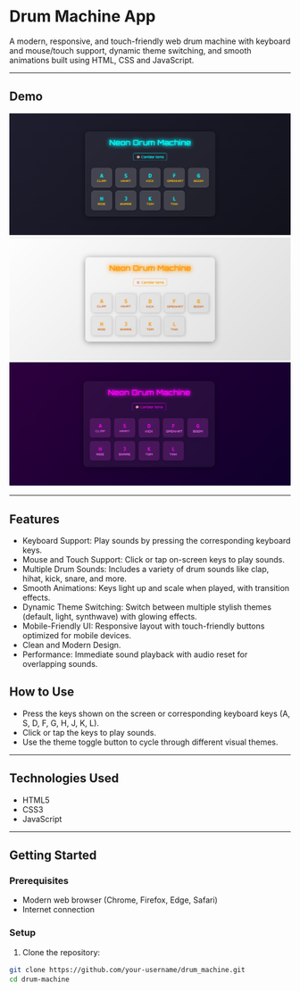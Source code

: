 
# Drum Machine App

A modern, responsive, and touch-friendly web drum machine with keyboard and mouse/touch support, dynamic theme switching, and smooth animations built using HTML, CSS and JavaScript.

---

## Demo

![Dark theme Screenshot](theme_dark.png)  
![Light theme Screenshot](theme_white.png)
![Pink theme Screenshot](theme_pink.png)

---

## Features

- Keyboard Support: Play sounds by pressing the corresponding keyboard keys.
- Mouse and Touch Support: Click or tap on-screen keys to play sounds.
- Multiple Drum Sounds: Includes a variety of drum sounds like clap, hihat, kick, snare, and more.
- Smooth Animations: Keys light up and scale when played, with transition effects.
- Dynamic Theme Switching: Switch between multiple stylish themes (default, light, synthwave) with glowing effects.
- Mobile-Friendly UI: Responsive layout with touch-friendly buttons optimized for mobile devices.
- Clean and Modern Design.
- Performance: Immediate sound playback with audio reset for overlapping sounds.

## How to Use
- Press the keys shown on the screen or corresponding keyboard keys (A, S, D, F, G, H, J, K, L).
- Click or tap the keys to play sounds.
- Use the theme toggle button to cycle through different visual themes.

---

## Technologies Used

- HTML5
- CSS3 
- JavaScript

---

## Getting Started

### Prerequisites

- Modern web browser (Chrome, Firefox, Edge, Safari)
- Internet connection

### Setup

1. Clone the repository:

```bash
git clone https://github.com/your-username/drum_machine.git
cd drum-machine
